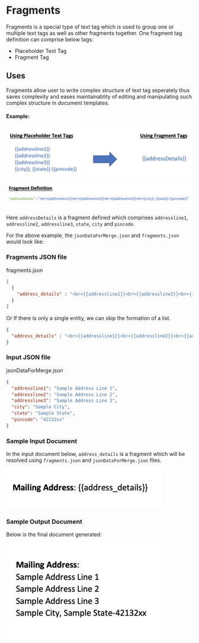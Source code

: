 # Fragments

Fragments is a special type of text tag which is used to group one or multiple  text tags as well as other fragments together. One fragment tag definition can comprise below tags:

- Placeholder Text Tag 
- Fragment Tag

## Uses

Fragments allow user to write complex structure of text tag seperately thus saves complexity and eases maintainablity of editing and manipulating such complex structure in document templates.

#### Example:


![image](../images/use_fragments.png)

![image](../images/fragment_desc.png)

Here `addressDetails` is a fragment defined which comprises `addressline1`, `addressline2`, `addressline3`, `state`, `city` and `pincode`.

For the above example, the `jsonDataForMerge.json` and `fragments.json` would look like:

### Fragments JSON file
fragments.json

```json
[
  {
    "address_details" : "<br>{{addressline1}}<br>{{addressline2}}<br>{{addressline3}}<br>{{city}}, {{state}}-{{pincode}}"
  }
]
```
Or
If there is only a single entity, we can skip the formation of a list.
```json
{
  "address_details" : "<br>{{addressline1}}<br>{{addressline2}}<br>{{addressline3}}<br>{{city}}, {{state}}-{{pincode}}"
}
```
### Input JSON file
jsonDataForMerge.json
```json
{
  "addressline1": "Sample Address Line 1",
  "addressline2": "Sample Address Line 2",
  "addressline3": "Sample Address Line 3",
  "city": "Sample City",
  "state": "Sample State",
  "pincode": "42132xx"
}
```

### Sample Input Document 
In the input document below, `address_details` is a fragment which will be resolved using `fragments.json` and `jsonDataForMerge.json` files.

![image](../images/fragments_input.png)

### Sample Output Document 
Below is the final document generated:

![image](../images/fragments_output.png)
